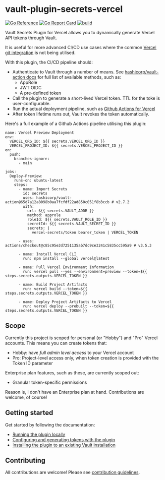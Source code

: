 # vault-plugin-secrets-vercel

[![Go Reference](https://pkg.go.dev/badge/github.com/thevilledev/vault-plugin-secrets-vercel.svg)](https://pkg.go.dev/github.com/thevilledev/vault-plugin-secrets-vercel)
[![Go Report Card](https://goreportcard.com/badge/github.com/thevilledev/vault-plugin-secrets-vercel)](https://goreportcard.com/report/github.com/thevilledev/vault-plugin-secrets-vercel)
[![build](https://github.com/thevilledev/vault-plugin-secrets-vercel/actions/workflows/build.yml/badge.svg)](https://github.com/thevilledev/vault-plugin-secrets-vercel/actions/workflows/build.yml)

Vault Secrets Plugin for Vercel allows you to dynamically generate Vercel API tokens through Vault.

It is useful for more advanced CI/CD use cases where the common
[Vercel git integration](https://vercel.com/docs/concepts/deployments/git/vercel-for-github) is not being utilised.

With this plugin, the CI/CD pipeline should:

- Authenticate to Vault through a number of means. See [hashicorp/vault-action docs](https://github.com/hashicorp/vault-action#authentication-methods) for full list of available methods, such as:
    - AppRole
    - JWT OIDC
    - A pre-defined token
- Call the plugin to generate a short-lived Vercel token. TTL for the toke is user-configurable.
- Run the actual deployment pipeline, such as [Github Actions for Vercel](https://vercel.com/guides/how-can-i-use-github-actions-with-vercel)
- After token lifetime runs out, Vault revokes the token automatically.

Here's a full example of a Github Actions pipeline utilising this plugin:

```
name: Vercel Preview Deployment
env:
  VERCEL_ORG_ID: ${{ secrets.VERCEL_ORG_ID }}
  VERCEL_PROJECT_ID: ${{ secrets.VERCEL_PROJECT_ID }}
on:
  push:
    branches-ignore:
      - main

jobs:
  Deploy-Preview:
    runs-on: ubuntu-latest
    steps:
      - name: Import Secrets
        id: secrets
        uses: hashicorp/vault-action@65d7a12a8098b0aa7fcfdf22ad850c051f8b3ccb # v2.7.2
        with:
          url: ${{ secrets.VAULT_ADDR }}
          method: approle
          roleId: ${{ secrets.VAULT_ROLE_ID }}
          secretId: ${{ secrets.VAULT_SECRET_ID }}
          secrets: |
            vercel-secrets/token bearer_token | VERCEL_TOKEN

      - uses: actions/checkout@c85c95e3d7251135ab7dc9ce3241c5835cc595a9 # v3.5.3

      - name: Install Vercel CLI
        run: npm install --global vercel@latest

      - name: Pull Vercel Environment Information
        run: vercel pull --yes --environment=preview --token=${{ steps.secrets.outputs.VERCEL_TOKEN }}

      - name: Build Project Artifacts
        run: vercel build --token=${{ steps.secrets.outputs.VERCEL_TOKEN }}

      - name: Deploy Project Artifacts to Vercel
        run: vercel deploy --prebuilt --token=${{ steps.secrets.outputs.VERCEL_TOKEN }}
```
## Scope

Currently this project is scoped for personal (or "Hobby") and "Pro" Vercel accounts. This means you can create tokens that:

- Hobby: have *full admin level access* to your Vercel account
- Pro: Project-level access only, when token creation is provided with the Token ID parameter

Enterprise plan features, such as these, are currently scoped out:

- Granular token-specific permissions

Reason is, I don't have an Enterprise plan at hand. Contributions are welcome, of course!

## Getting started

Get started by following the documentation:

- [Running the plugin locally](./docs/development.md)
- [Configuring and generating tokens with the plugin](./docs/configuration.md)
- [Installing the plugin to an existing Vault installation](./docs/install.md)

## Contributing

All contributions are welcome! Please see [contribution guidelines](./CONTRIBUTING.md).
